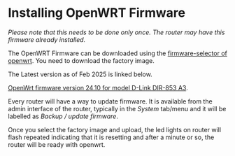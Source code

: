 
# Installing OpenWRT Firmware

*Please note that this needs to be done only once. The router may have this firmware already installed.*

The OpenWRT Firmware can be downloaded using the [firmware-selector of openwrt](https://firmware-selector.openwrt.org/?version=24.10.0&target=ramips%2Fmt7621&id=dlink_dir-853-a3). You need to download the factory image.

The Latest version as of Feb 2025 is linked below.

[OpenWrt firmware version 24.10 for model D-Link DIR-853 A3][1].

[1]: https://downloads.openwrt.org/releases/24.10.0/targets/ramips/mt7621/openwrt-24.10.0-ramips-mt7621-dlink_dir-853-a3-squashfs-factory.bin

Every router will have a way to update firmware. It is available from the admin interface of the router, typically in the _System_ tab/menu and it will be labelled as _Backup / update firmware_.

Once you select the factory image and upload, the led lights on router will flash repeated indicating that it is resetting and after a minute or so, the router will be ready with openwrt.
